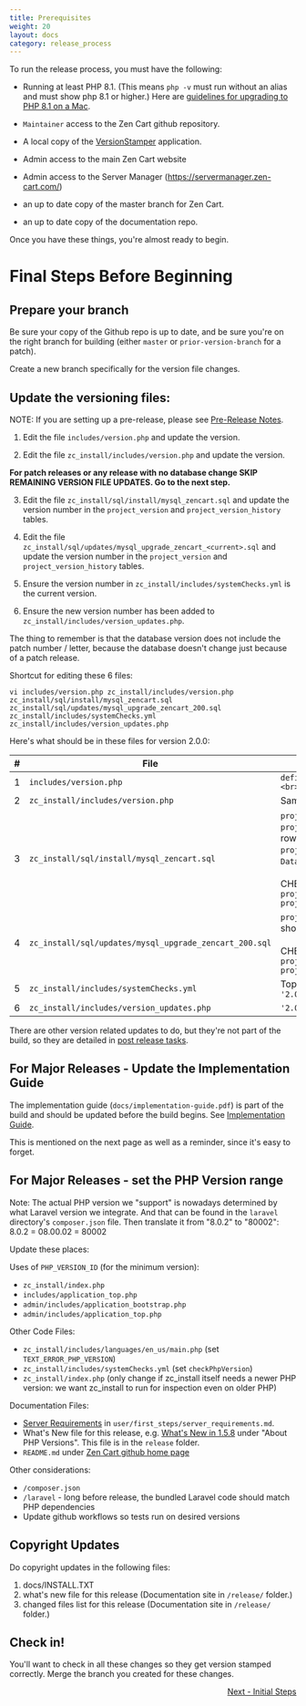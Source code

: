 ```yaml
---
title: Prerequisites
weight: 20
layout: docs
category: release_process
---
```

To run the release process, you must have the following:

- Running at least PHP 8.1. (This means `php -v` must run without an alias and must show php 8.1 or higher.)  Here are [guidelines for upgrading to PHP 8.1 on a Mac](https://stitcher.io/blog/php-81-upgrade-mac). 

- `Maintainer` access to the Zen Cart github repository.

- A local copy of the [VersionStamper](https://github.com/zencart/versionstamper) application.

- Admin access to the main Zen Cart website 

- Admin access to the Server Manager (https://servermanager.zen-cart.com/)

- an up to date copy of the master branch for Zen Cart. 

- an up to date copy of the documentation repo. 

Once you have these things, you're almost ready to begin.

# Final Steps Before Beginning

## Prepare your branch 

Be sure your copy of the Github repo is up to date, and be sure you're on the right branch for building (either `master` or `prior-version-branch` for a patch).

Create a new branch specifically for the version file changes. 

## Update the versioning files: 

NOTE: If you are setting up a pre-release, please see [Pre-Release Notes](/dev/release_process/pre_release_notes/).


1. Edit the file `includes/version.php` and update the version.

1. Edit the file `zc_install/includes/version.php` and update the version.

**For patch releases or any release with no database change SKIP REMAINING VERSION FILE UPDATES.  Go to the next step.**

3. Edit the file `zc_install/sql/install/mysql_zencart.sql` and update the version number in the `project_version` and `project_version_history` tables. 

1. Edit the file `zc_install/sql/updates/mysql_upgrade_zencart_<current>.sql` and update the version number in the `project_version` and `project_version_history` tables. 

1. Ensure the version number in `zc_install/includes/systemChecks.yml` is the current version. 

1. Ensure the new version number has been added to `zc_install/includes/version_updates.php`. 

The thing to remember is that the database version does not include the patch number / letter, because the database doesn't change just because of a patch release.  

Shortcut for editing these 6 files:

```
vi includes/version.php zc_install/includes/version.php zc_install/sql/install/mysql_zencart.sql zc_install/sql/updates/mysql_upgrade_zencart_200.sql zc_install/includes/systemChecks.yml zc_install/includes/version_updates.php
```

Here's what should be in these files for version 2.0.0: 

|#|File | Version 
-|------|--------
|1|`includes/version.php`| `define('PROJECT_VERSION_MAJOR', '2');<br>define('PROJECT_VERSION_MINOR', '0.0');`|
|2|`zc_install/includes/version.php`|Same as above|
|3|`zc_install/sql/install/mysql_zencart.sql`|`project_version_major` and `project_version_minor` for the two `Zen-Cart Main` rows should be `2` and `0.0`.<br>`project_version_patch1` for the two `Zen-Cart Database` rows should be `New Installation-v200`<br><br>CHECK CAREFULLY - look at `project_version_major, project_version_minor, project_version_patch1,project_version_comment`|
|4|`zc_install/sql/updates/mysql_upgrade_zencart_200.sql`|`project_version_comment` for the two version rows should be `Version Update 1.5.8->2.0.0`<br><br>CHECK CAREFULLY - look at `project_version_major, project_version_minor, project_version_patch1,project_version_comment`|
|5|`zc_install/includes/systemChecks.yml`|Top `checkDBVersion` block should be `version: '2.0.0'`|
|6|`zc_install/includes/version_updates.php`|`'2.0.0'=>array('required'=>'1.5.8'),`|


There are other version related updates to do, but they're not part of the build, so they are detailed in [post release tasks](/dev/release_process/post_release/).

## For Major Releases - Update the Implementation Guide

The implementation guide (`docs/implementation-guide.pdf`) is part of the build and should be updated before the build begins.  See [Implementation Guide](/dev/release_process/implementation_guide/). 

This is mentioned on the next page as well as a reminder, since it's easy to forget. 

## For Major Releases - set the PHP Version range

Note: The actual PHP version we "support" is nowadays determined by what Laravel version we integrate. And that can be found in the `laravel` directory's `composer.json` file. Then translate it from "8.0.2" to "80002":   8.0.2 = 08.00.02 = 80002

Update these places: 

Uses of `PHP_VERSION_ID` (for the minimum version): 
- `zc_install/index.php`
- `includes/application_top.php`
- `admin/includes/application_bootstrap.php`
- `admin/includes/application_top.php`

Other Code Files: 

- `zc_install/includes/languages/en_us/main.php` (set `TEXT_ERROR_PHP_VERSION`)
- `zc_install/includes/systemChecks.yml` (set `checkPhpVersion`)
- `zc_install/index.php` (only change if zc_install itself needs a newer PHP version: we want zc_install to run for inspection even on older PHP)

Documentation Files: 
- [Server Requirements](/user/first_steps/server_requirements/#php-version) in `user/first_steps/server_requirements.md`.
- What's New file for this release, e.g. [What's New in 1.5.8](https://docs.zen-cart.com/release/whatsnew_1.5.8.html) under "About PHP Versions".  This file is in the `release` folder.
- `README.md` under [Zen Cart github home page](https://github.com/zencart/zencart)

Other considerations: 
- `/composer.json`
- `/laravel` - long before release, the bundled Laravel code should match PHP dependencies
- Update github workflows so tests run on desired versions

## Copyright Updates

Do copyright updates in the following files: 

1. docs/INSTALL.TXT
1. what's new file for this release (Documentation site in `/release/` folder.)
1. changed files list for this release (Documentation site in `/release/` folder.)

## Check in! 

You'll want to check in all these changes so they get version stamped correctly.  Merge the branch you created for these changes. 



<div style="text-align:right;" id="next">
   <a class="btn btn-lg btn-primary mr-3 mb-4" href="/dev/release_process/initial_steps/">
        Next - Initial Steps<i class="fas fa-arrow-alt-circle-right ml-2"></i>
   </a>
</div>
